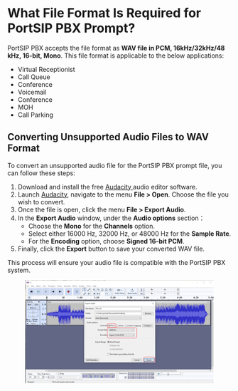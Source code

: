 # What File Format Is Required for PortSIP PBX Prompt?

PortSIP PBX accepts the file format as  **WAV file in PCM, 16kHz/32kHz/48 kHz, 16-bit, Mono**. This file format is applicable to the below applications:

* Virtual Receptionist
* Call Queue
* Conference
* Voicemail
* Conference
* MOH
* Call Parking

## Converting Unsupported Audio Files to WAV Format

To convert an unsupported audio file for the PortSIP PBX prompt file, you can follow these steps:

1. Download and install the free [Audacity ](https://www.audacityteam.org/)audio editor software.
2. Launch [Audacity](https://www.audacityteam.org/), navigate to the menu **File >  Open**. Choose the file you wish to convert.
3. Once the file is open, click the menu **File > Export Audio**.
4. In the **Export Audio** window, under the **Audio options** section：
   * Choose the **Mono** for the **Channels** option.
   * Select either 16000 Hz, 32000 Hz, or 48000 Hz for the **Sample Rate**.
   * For the **Encoding** option, choose **Signed 16-bit PCM**.
5. Finally, click the **Export** button to save your converted WAV file.

This process will ensure your audio file is compatible with the PortSIP PBX system.

<figure><img src="../.gitbook/assets/portsip-pbx-convert-wav-file.png" alt=""><figcaption></figcaption></figure>



